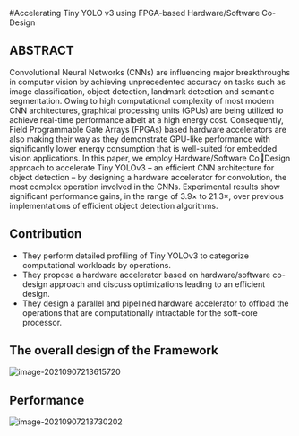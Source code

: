 #Accelerating Tiny YOLO v3 using FPGA-based Hardware/Software Co-Design
## ABSTRACT

Convolutional Neural Networks (CNNs) are influencing major breakthroughs in computer vision by achieving unprecedented accuracy on tasks such as image classification, object detection, landmark detection and semantic segmentation. Owing to high computational complexity of most modern CNN architectures, graphical processing units (GPUs) are being utilized to achieve real-time performance albeit at a high energy cost. Consequently, Field Programmable Gate Arrays (FPGAs) based hardware accelerators are also making their way as they demonstrate GPU-like performance with significantly lower energy consumption that is well-suited for embedded vision applications. In this paper, we employ Hardware/Software CoDesign approach to accelerate Tiny YOLOv3 – an efficient CNN architecture for object detection – by designing a hardware accelerator for convolution, the most complex operation involved in the CNNs. Experimental results show significant performance gains, in the range of 3.9× to 21.3×, over previous implementations of efficient object detection algorithms.

## Contribution

- They perform detailed profiling of Tiny YOLOv3 to categorize computational workloads by operations.
- They propose a hardware accelerator based on hardware/software co-design approach and discuss optimizations leading to an efficient design.
- They design a parallel and pipelined hardware accelerator to offload the operations that are computationally intractable for the soft-core processor.

## The overall design of the Framework

![image-20210907213615720](https://gitee.com/feiyipengfei/pic-md1/raw/master/20210907213615.png)

## Performance

![image-20210907213730202](https://gitee.com/feiyipengfei/pic-md1/raw/master/20210907213730.png)

